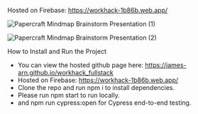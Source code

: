 Hosted on Firebase: https://workhack-1b86b.web.app/

![Papercraft Mindmap Brainstorm Presentation (1)](https://user-images.githubusercontent.com/90621208/148065521-bbf4d17e-899a-4eb2-98d9-a5648161e77c.jpg)

![Papercraft Mindmap Brainstorm Presentation (2)](https://user-images.githubusercontent.com/90621208/148065532-0e8ae22d-0e68-40d3-8025-ce98f695d000.jpg)

How to Install and Run the Project

- You can view the hosted github page here: https://james-arn.github.io/workhack_fullstack
- Hosted on Firebase: https://workhack-1b86b.web.app/
- Clone the repo and run npm i to install dependencies.
- Please run npm start to run locally.
- and npm run cypress:open for Cypress end-to-end testing.
